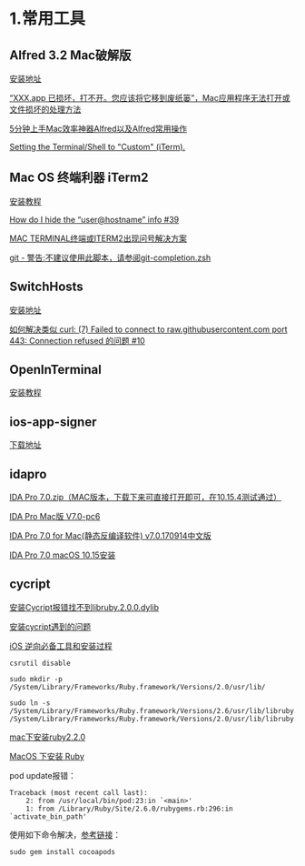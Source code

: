 # 1.常用工具

## Alfred 3.2 Mac破解版

[安装地址](http://www.sdifen.com/alfred32.html)

[“XXX.app 已损坏，打不开。您应该将它移到废纸篓”，Mac应用程序无法打开或文件损坏的处理方法](https://blog.csdn.net/yjk13703623757/article/details/108557804)

[5分钟上手Mac效率神器Alfred以及Alfred常用操作](https://www.jianshu.com/p/e9f3352c785f)

[Setting the Terminal/Shell to "Custom" (iTerm).](https://www.alfredforum.com/topic/11050-setting-the-terminalshell-to-custom-iterm/)

## Mac OS 终端利器 iTerm2

[安装教程](https://www.cnblogs.com/xishuai/p/mac-iterm2.html)

[How do I hide the “user@hostname” info #39](https://github.com/agnoster/agnoster-zsh-theme/issues/39)

[MAC TERMINAL终端或ITERM2出现问号解决方案](https://www.freesion.com/article/50691354899/)

[git - 警告:不建议使用此脚本，请参阅git-completion.zsh](https://www.coder.work/article/189388)

## SwitchHosts

[安装地址](https://github.com/oldj/SwitchHosts/tags)

[如何解决类似 curl: (7) Failed to connect to raw.githubusercontent.com port 443: Connection refused 的问题 #10](https://github.com/hawtim/blog/issues/10)

## OpenInTerminal

[安装教程](https://github.com/Ji4n1ng/OpenInTerminal/blob/master/Resources/README-Lite-zh.md)

## ios-app-signer

[下载地址](https://github.com/DanTheMan827/ios-app-signer/releases/tag/1.13.1)

## idapro

[IDA Pro 7.0.zip（MAC版本，下载下来可直接打开即可，在10.15.4测试通过）](https://download.csdn.net/download/weixin_43833642/12509408?utm_medium=distribute.pc_relevant.none-task-download-2~default~BlogCommendFromMachineLearnPai2~default-1.control)

[IDA Pro Mac版 V7.0-pc6](http://www.pc6.com/mac/566964.html)

[IDA Pro 7.0 for Mac(静态反编译软件) v7.0.170914中文版](http://blog.itpub.net/69956273/viewspace-2669928/)

[IDA Pro 7.0 macOS 10.15安装](https://blog.csdn.net/weixin_43833642/article/details/106664102)


## cycript

[安装Cycript报错找不到libruby.2.0.0.dylib](https://blog.csdn.net/youshaoduo/article/details/86649789)

[安装cycript遇到的问题](https://blog.csdn.net/ZCMUCZX/article/details/79978719?utm_medium=distribute.pc_relevant_t0.none-task-blog-2%7Edefault%7EBlogCommendFromMachineLearnPai2%7Edefault-1.control&dist_request_id=1619543602701_52270&depth_1-utm_source=distribute.pc_relevant_t0.none-task-blog-2%7Edefault%7EBlogCommendFromMachineLearnPai2%7Edefault-1.control)

[iOS 逆向必备工具和安装过程](https://www.jianshu.com/p/9aaa1c9dfcc4)

```
csrutil disable

sudo mkdir -p /System/Library/Frameworks/Ruby.framework/Versions/2.0/usr/lib/

sudo ln -s /System/Library/Frameworks/Ruby.framework/Versions/2.6/usr/lib/libruby.2.6.dylib /System/Library/Frameworks/Ruby.framework/Versions/2.0/usr/lib/libruby.2.0.0.dylib
```

[mac下安装ruby2.2.0](https://www.jianshu.com/p/34148386e290)

[MacOS 下安装 Ruby](https://liangbogopher.github.io/2018/04/15/mac-upgrade-ruby)

pod update报错：
```
Traceback (most recent call last):
	2: from /usr/local/bin/pod:23:in `<main>'
	1: from /Library/Ruby/Site/2.6.0/rubygems.rb:296:in `activate_bin_path'
```

使用如下命令解决，[参考链接](https://blog.csdn.net/wujakf/article/details/100112821)：
```
sudo gem install cocoapods 
```